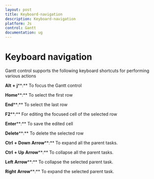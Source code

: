 ```yaml
---
layout: post
title: Keyboard-navigation
description: Keyboard-navigation
platform: Js
control: Gantt
documentation: ug
---
```

# Keyboard navigation

Gantt control supports the following keyboard shortcuts for performing various actions

**Alt** **+** **j****:** To focus the Gantt control

**Home****:** To select the first row

**End****:** To select the last row

**F2****:** For editing the focused cell of the selected row

**Enter****:** To save the edited cell

**Delete****:** To delete the selected row

**Ctrl** **+** **Down** **Arrow****:** To expand all the parent tasks.

**Ctrl** **+** **Up** **Arrow****:** To collapse all the parent tasks.

**Left** **Arrow****:** To collapse the selected parent task.

**Right** **Arrow****:** To expand the selected parent task.

